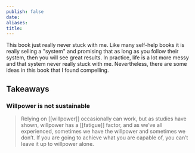 ```yaml
---
publish: false
date: 
aliases: 
title:
---
```



This book just really never stuck with me. Like many self-help books it is really selling a "system" and promising that as long as you follow their system, then you will see great results. In practice, life is a lot more messy and that system never really stuck with me. Nevertheless, there are some ideas in this book that I found compelling. 

## Takeaways
### Willpower is not sustainable
>Relying on [[willpower]] occasionally can work, but as studies have shown, willpower has a [[fatigue]] factor, and as we’ve all experienced, sometimes we have the willpower and sometimes we don’t. If you are going to achieve what you are capable of, you can’t leave it up to willpower alone.
